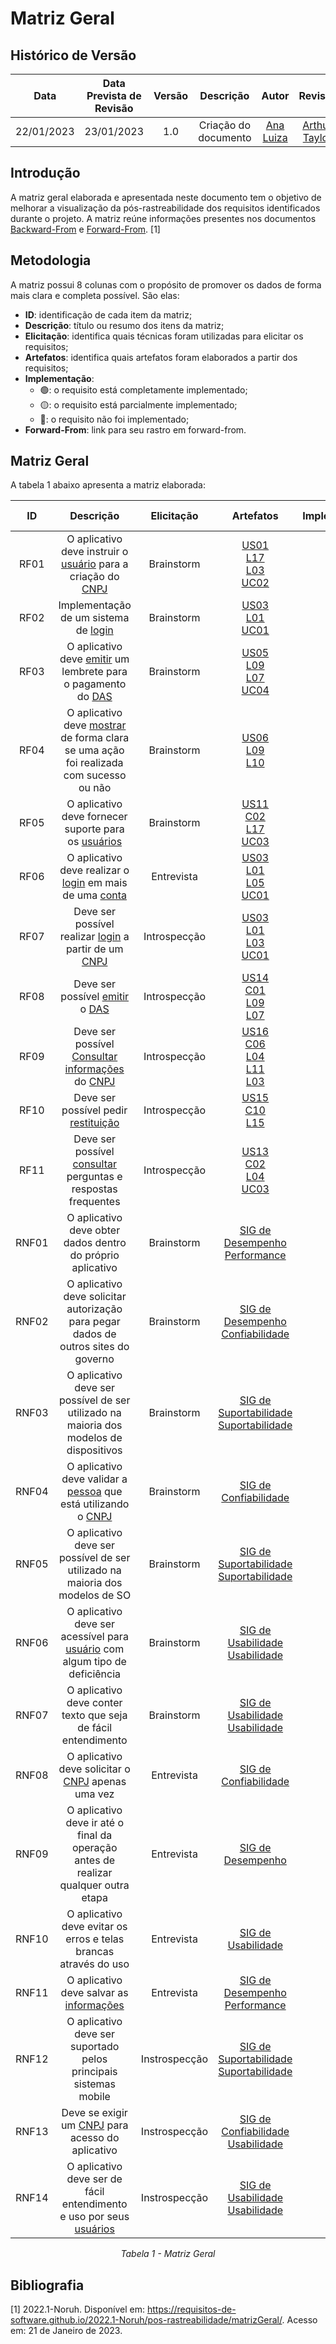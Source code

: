 # Matriz Geral
## <a>Histórico de Versão</a>
|    Data    | Data Prevista de Revisão | Versão | Descrição | Autor  | Revisor |
| :--------: | :----------------------: | :----: | :-------: | :----: | :-----: |
| 22/01/2023 | 23/01/2023 | 1.0 | Criação do documento | [Ana Luiza](https://github.com/AnHoff) | [Arthur Taylor](https://github.com/Eruel6) |

## <a>Introdução</a>
A matriz geral elaborada e apresentada neste documento tem o objetivo de melhorar a visualização da pós-rastreabilidade dos requisitos identificados durante o projeto. A matriz reúne informações presentes nos documentos [Backward-From](./BackwardFrom.md) e [Forward-From](./ForwardFrom.md). [1]

## <a>Metodologia</a>
A matriz possui 8 colunas com o propósito de promover os dados de forma mais clara e completa possível. São elas:

* **ID**: identificação de cada item da matriz;
* **Descrição**: título ou resumo dos itens da matriz;
* **Elicitação**: identifica quais técnicas foram utilizadas para elicitar os requisitos;
* **Artefatos**: identifica quais artefatos foram elaborados a partir dos requisitos;
* **Implementação**:
    * 🟢: o requisito está completamente implementado;
    * 🟡: o requisito está parcialmente implementado;
    * 🔴: o requisito não foi implementado;
* **Forward-From**: link para seu rastro em forward-from.

## <a>Matriz Geral</a>
A tabela 1 abaixo apresenta a matriz elaborada:

<center>
  
|  ID   | Descrição | Elicitação | Artefatos | Implementação  | Forward-from |
| :---: | :-------: | :--------: | :-------: | :------------: | :----------: |
| RF01  | O aplicativo deve instruir o [usuário](../../Modelagem/Lexicos/#l17-usuario) para a criação do [CNPJ](../../Modelagem/Lexicos/#l03-cnpj) | Brainstorm | [US01](../../Modelagem/UserCases/#11-cadastro)<br>[L17](../../Modelagem/Lexicos/#l17-usuario)<br>[L03](../../Modelagem/Lexicos/#l03-cnpj)<br>[UC02](../../Modelagem/CasosdeUso/#uc02-cadastro) | 🔴  | [BS01](../ForwardFrom/#bs01)|
| RF02  | Implementação de um sistema de [login](../../Modelagem/Lexicos/#l01-acessar) | Brainstorm | [US03](../../Modelagem/UserCases/#21-login)<br>[L01](../../Modelagem/Lexicos/#l01-acessar)<br> [UC01](../../Modelagem/CasosdeUso/#uc01-fazer-login) | 🟢  | [BS02](../ForwardFrom/#bs02)|
| RF03  | O aplicativo deve [emitir](../../Modelagem/Lexicos/#l09-emitir) um lembrete para o pagamento do [DAS](../../Modelagem/Lexicos/#l07-das) | Brainstorm | [US05](../../Modelagem/UserCases/#31-lembrete)<br>[L09](../../Modelagem/Lexicos/#l09-emitir)<br> [L07](../../Modelagem/Lexicos/#l07-das)<br> [UC04](../../Modelagem/CasosdeUso/#uc04-lembrete) | 🔴  | [BS03](../ForwardFrom/#bs03)|
| RF04  | O aplicativo deve [mostrar](../../Modelagem/Lexicos/#l10-exibir) de forma clara se uma ação foi realizada com sucesso ou não | Brainstorm | [US06](../../Modelagem/UserCases/#32-aviso)<br>[L09](../../Modelagem/Lexicos/#l09-emitir)<br> [L10](../../Modelagem/Lexicos/#l10-exibir) | 🟡  | [BS06](../ForwardFrom/#bs06)|
| RF05  | O aplicativo deve fornecer suporte para os [usuários](../../Modelagem/Lexicos/#l17-usuario) | Brainstorm | [US11](../../Modelagem/UserCases/#41-chat)<br>[C02](../../Modelagem/Cenarios/#cenarios_1)<br> [L17](../../Modelagem/Lexicos/#l17-usuario)<br> [UC03](../../Modelagem/CasosdeUso/#uc03-acesso-a-suporte) | 🟢  | [BS07](../ForwardFrom/#bs07)|
| RF06  | O aplicativo deve realizar o [login](../../Modelagem/Lexicos/#l01-acessar) em mais de uma [conta](../../Modelagem/Lexicos/#l05-conta) | Entrevista | [US03](../../Modelagem/UserCases/#21-login)<br>[L01](../../Modelagem/Lexicos/#l01-acessar)<br> [L05](../../Modelagem/Lexicos/#l05-conta)<br> [UC01](../../Modelagem/CasosdeUso/#uc01-fazer-login) | 🔴  | [ENT05](../ForwardFrom/#ent05)|
| RF07  | Deve ser possível realizar [login](../../Modelagem/Lexicos/#l01-acessar) a partir de um [CNPJ](../../Modelagem/Lexicos/#l03-cnpj) | Introspecção | [US03](../../Modelagem/UserCases/#21-login)<br>[L01](../../Modelagem/Lexicos/#l01-acessar)<br> [L03](../../Modelagem/Lexicos/#l03-cnpj)<br> [UC01](../../Modelagem/CasosdeUso/#uc01-fazer-login) | 🟢  | [IS01](../ForwardFrom/#is01)|
| RF08  | Deve ser possível [emitir](../../Modelagem/Lexicos/#l09-emitir) o [DAS](../../Modelagem/Lexicos/#l07-das) | Introspecção | [US14](../../Modelagem/UserCases/#51-emitir-boletos)<br>[C01](../../Modelagem/Cenarios/#cenarios_1)<br> [L09](../../Modelagem/Lexicos/#l09-emitir)<br> [L07](../../Modelagem/Lexicos/#l07-das) | 🟢  | [IS02](../ForwardFrom/#is02)|
| RF09  | Deve ser possível [Consultar](../../Modelagem/Lexicos/#l04-consultar) [informações](../../Modelagem/Lexicos/#l11-informacao) do [CNPJ](../../Modelagem/Lexicos/#l03-cnpj) | Introspecção | [US16](../../Modelagem/UserCases/#53-informacoes-cnpj)<br>[C06](../../Modelagem/Cenarios/#cenarios_1)<br> [L04](../../Modelagem/Lexicos/#l04-consultar)<br>[L11](../../Modelagem/Lexicos/#l11-informacao)<br>[L03](../../Modelagem/Lexicos/#l03-cnpj) | 🟢  | [IS03](../ForwardFrom/#is03)|
| RF10  | Deve ser possível pedir [restituição](../../Modelagem/Lexicos/#l15-restituir) | Introspecção | [US15](../../Modelagem/UserCases/#52-solicitar-restituicao)<br>[C10](../../Modelagem/Cenarios/#cenarios_1)<br> [L15](../../Modelagem/Lexicos/#l15-restituir) | 🟢  | [IS04](../ForwardFrom/#is04)|
| RF11  | Deve ser possível [consultar](../../Modelagem/Lexicos/#l04-consultar) perguntas e respostas frequentes | Introspecção | [US13](../../Modelagem/UserCases/#43-faq)<br>[C02](../../Modelagem/Cenarios/#cenarios_1)<br> [L04](../../Modelagem/Lexicos/#l04-consultar)<br> [UC03](../../Modelagem/CasosdeUso/#uc03-acesso-a-suporte) | 🟡  | [IS05](../ForwardFrom/#is05)|
| RNF01  | O aplicativo deve obter dados dentro do próprio aplicativo | Brainstorm | [SIG de Desempenho](../../Modelagem/NFRFramework/#desempenho)<br>[Performance](../../Modelagem/EspecificacaoSuplementar/#performance) | 🟢  | [BS04](../ForwardFrom/#bs04)|
| RNF02  | O aplicativo deve solicitar autorização para pegar dados de outros sites do governo | Brainstorm | [SIG de Desempenho](../../Modelagem/NFRFramework/#desempenho)<br>[Confiabilidade](../../Modelagem/EspecificacaoSuplementar/#confiabilidade) | 🔴  | [BS05](../ForwardFrom/#bs05)|
| RNF03  | O aplicativo deve ser possível de ser utilizado na maioria dos modelos de dispositivos | Brainstorm | [SIG de Suportabilidade](../../Modelagem/NFRFramework/#suportabilidade)<br>[Suportabilidade](../../Modelagem/EspecificacaoSuplementar/#suportabilidade) | 🟢  | [BS08](../ForwardFrom/#bs08)|
| RNF04  | O aplicativo deve validar a [pessoa](../../Modelagem/Lexicos/#l17-usuario) que está utilizando o [CNPJ](../../Modelagem/Lexicos/#l03-cnpj) | Brainstorm | [SIG de Confiabilidade](../../Modelagem/NFRFramework/#confiabilidade) | 🟢  | [BS09](../ForwardFrom/#bs09)|
| RNF05  | O aplicativo deve ser possível de ser utilizado na maioria dos modelos de SO | Brainstorm | [SIG de Suportabilidade](../../Modelagem/NFRFramework/#suportabilidade)<br>[Suportabilidade](../../Modelagem/EspecificacaoSuplementar/#suportabilidade) | 🟢  | [BS10](../ForwardFrom/#bs010)|
| RNF06  | O aplicativo deve ser acessível para [usuário](../../Modelagem/Lexicos/#l17-usuario) com algum tipo de deficiência | Brainstorm | [SIG de Usabilidade](../../Modelagem/NFRFramework/#usabilidade)<br> [Usabilidade](../../Modelagem/EspecificacaoSuplementar/#usabilidade) | 🟢  | [BS11](../ForwardFrom/#bs011)|
| RNF07  | O aplicativo deve conter texto que seja de fácil entendimento | Brainstorm | [SIG de Usabilidade](../../Modelagem/NFRFramework/#usabilidade)<br> [Usabilidade](../../Modelagem/EspecificacaoSuplementar/#usabilidade) | 🟢  | [BS12](../ForwardFrom/#bs012)|
| RNF08  | O aplicativo deve solicitar o [CNPJ](../../Modelagem/Lexicos/#l03-cnpj) apenas uma vez | Entrevista | [SIG de Confiabilidade](../../Modelagem/NFRFramework/#confiabilidade) | 🟢  | [ENT01](../ForwardFrom/#ent01)|
| RNF09  | O aplicativo deve ir até o final da operação antes de realizar qualquer outra etapa | Entrevista | [SIG de Desempenho](../../Modelagem/NFRFramework/#desempenho) | 🟢  | [ENT02](../ForwardFrom/#ent02)|
| RNF10  | O aplicativo deve evitar os erros e telas brancas através do uso | Entrevista | [SIG de Usabilidade](../../Modelagem/NFRFramework/#usabilidade) | 🟢  | [ENT03](../ForwardFrom/#ent03)|
| RNF11  | O aplicativo deve salvar as [informações](../../Modelagem/Lexicos/#l11-informacao) | Entrevista | [SIG de Desempenho](../../Modelagem/NFRFramework/#desempenho)<br>[Performance](../../Modelagem/EspecificacaoSuplementar/#performance) | 🟢  | [ENT04](../ForwardFrom/#ent04)|
| RNF12  |  O aplicativo deve ser suportado pelos principais sistemas mobile | Instrospecção | [SIG de Suportabilidade](../../Modelagem/NFRFramework/#suportabilidade)<br>[Suportabilidade](../../Modelagem/EspecificacaoSuplementar/#suportabilidade)| 🟢  | [IS06](../ForwardFrom/#is06)|
| RNF13  | Deve se exigir um [CNPJ](../../Modelagem/Lexicos/#l03-cnpj) para acesso do aplicativo | Instrospecção | [SIG de Confiabilidade](../../Modelagem/NFRFramework/#confiabilidade)<br> [Usabilidade](../../Modelagem/EspecificacaoSuplementar/#usabilidade)| 🟢  | [IS07](../ForwardFrom/#is07)|
| RNF14  | O aplicativo deve ser de fácil entendimento e uso por seus [usuários](../../Modelagem/Lexicos/#l17-usuario) | Instrospecção | [SIG de Usabilidade](../../Modelagem/NFRFramework/#usabilidade)<br>[Usabilidade](../../Modelagem/EspecificacaoSuplementar/#usabilidade) | 🟢  | [IS08](../ForwardFrom/#is08)|

*Tabela 1 - Matriz Geral*

</center>

## <a>Bibliografia</a>
[1] 2022.1-Noruh. Disponível em: https://requisitos-de-software.github.io/2022.1-Noruh/pos-rastreabilidade/matrizGeral/. Acesso em: 21 de Janeiro de 2023.
